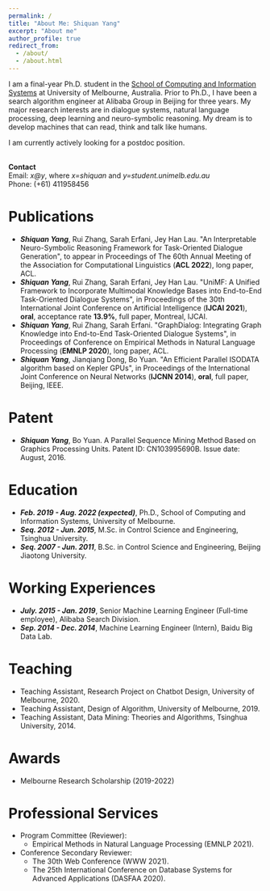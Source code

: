 ```yaml
---
permalink: /
title: "About Me: Shiquan Yang"
excerpt: "About me"
author_profile: true
redirect_from: 
  - /about/
  - /about.html
---
```


I am a final-year Ph.D. student in the [School of Computing and Information Systems](https://cis.unimelb.edu.au/) at University of Melbourne, Australia. Prior to Ph.D., I have been a search algorithm engineer at Alibaba Group in Beijing for three years. My major research interests are in dialogue systems, natural language processing, deep learning and neuro-symbolic reasoning. My dream is to develop machines that can read, think and talk like humans.

I am currently actively looking for a postdoc position.
<br/>
<br/>

**Contact**  
Email: *x@y*, where *x=shiquan* and *y=student.unimelb.edu.au*  
Phone: (+61) 411958456

Publications
======
* ***Shiquan Yang***, Rui Zhang, Sarah Erfani, Jey Han Lau. "An Interpretable Neuro-Symbolic Reasoning Framework for Task-Oriented Dialogue Generation", to appear in Proceedings of The 60th Annual Meeting of the Association for Computational Linguistics (**ACL 2022**), long paper, ACL.
* ***Shiquan Yang***, Rui Zhang, Sarah Erfani, Jey Han Lau. "UniMF: A Unified Framework to Incorporate Multimodal Knowledge Bases into End-to-End Task-Oriented Dialogue Systems", in Proceedings of the 30th International Joint Conference on Artificial Intelligence (**IJCAI 2021**), **oral**, acceptance rate **13.9%**, full paper, Montreal, IJCAI.
* ***Shiquan Yang***, Rui Zhang, Sarah Erfani. "GraphDialog: Integrating Graph Knowledge into End-to-End Task-Oriented Dialogue Systems", in Proceedings of Conference on Empirical Methods in Natural Language Processing (**EMNLP 2020**), long paper, ACL.
* ***Shiquan Yang***, Jianqiang Dong, Bo Yuan. "An Efficient Parallel ISODATA algorithm based on Kepler GPUs", in Proceedings of the International Joint Conference on Neural Networks (**IJCNN 2014**), **oral**, full paper, Beijing, IEEE. 

Patent
======
* ***Shiquan Yang***, Bo Yuan. A Parallel Sequence Mining Method Based on Graphics Processing Units. Patent ID: CN103995690B. Issue date: August, 2016.

Education
======
* ***Feb. 2019 - Aug. 2022 (expected)***, Ph.D., School of Computing and Information Systems, University of Melbourne.
* ***Seq. 2012 - Jun. 2015***, M.Sc. in Control Science and Engineering, Tsinghua University.
* ***Seq. 2007 - Jun. 2011***, B.Sc. in Control Science and Engineering, Beijing Jiaotong University.

Working Experiences
======
* ***July. 2015 - Jan. 2019***, Senior Machine Learning Engineer (Full-time employee), Alibaba Search Division.
* ***Sep. 2014 - Dec. 2014***, Machine Learning Engineer (Intern), Baidu Big Data Lab.

Teaching
======
* Teaching Assistant, Research Project on Chatbot Design, University of Melbourne, 2020.
* Teaching Assistant, Design of Algorithm, University of Melbourne, 2019.
* Teaching Assistant, Data Mining: Theories and Algorithms, Tsinghua University, 2014.

Awards
======
* Melbourne Research Scholarship (2019-2022)

Professional Services
======
- Program Committee (Reviewer):
    - Empirical Methods in Natural Language Processing (EMNLP 2021).
- Conference Secondary Reviewer:
    - The 30th Web Conference (WWW 2021).
    - The 25th International Conference on Database Systems for Advanced Applications (DASFAA 2020).
